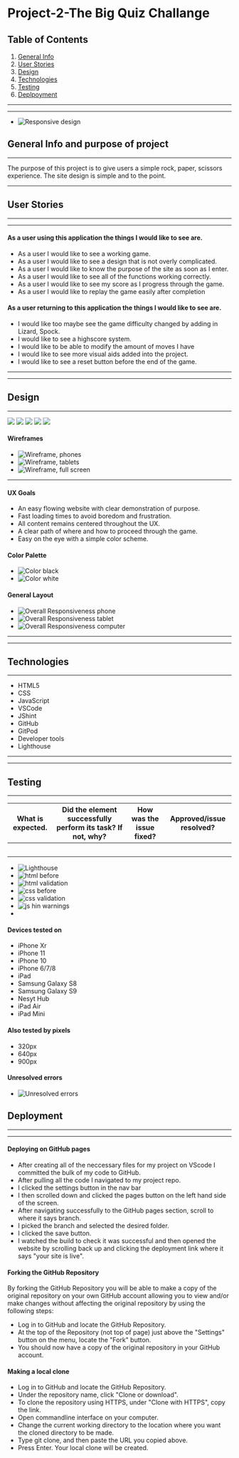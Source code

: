 # Project-2-The Big Quiz Challange
## Table of Contents

1. [General Info](#GeneralInfo)
2. [User Stories](#UserStories)
3. [Design](#Design)
4. [Technologies](#Technologies)
5. [Testing](#Testing)
6. [Deplpoyment](Deployment)
---
---
* ![Responsive design](https://github.com/SteCodez/R-P-S/blob/master/images/resp_design.png?raw=true)

## General Info and purpose of project
***
The purpose of this project is to give users a simple rock, paper, scissors experience. The site design is simple and to the point. 

---
## User Stories
---
---
#### **As a user using this application the things I would like to see are.**

* As a user I would like to see a working game.
* As a user I would like to see a design that is not overly complicated.
* As a user I would like to know the purpose of the site as soon as I enter.
* As a user I would like to see all of the functions working correctly.
* As a user I would like to see my score as I progress through the game.
* As a user I would like to replay the game easily after completion
 
#### **As a user returning to this application the things I would like to see are.**
* I would like too maybe see the game difficulty changed by adding in Lizard, Spock.
* I would like to see a highscore system.
* I would like to be able to modify the amount of moves I have
* I would like to see more visual aids added into the project.
* I would like to see a reset button before the end of the game.
---
---

## Design
***
![](https://github.com/SteCodez/R-P-S/blob/master/images/start_of_game.png?raw=true)
![](https://github.com/SteCodez/R-P-S/blob/master/images/Screenshot%202022-10-14%20014044.png?raw=true)
![](https://user-images.githubusercontent.com/107943478/195765764-a9423498-b6ac-464e-a499-165cc7670491.png)
![](https://raw.githubusercontent.com/SteCodez/R-P-S/7bc1f2c11a9e277ab4d89cf8f82b94532948bb14/images/picture_issue.png)
![](https://github.com/SteCodez/R-P-S/blob/master/images/full_player_area.png?raw=true)
#### Wireframes

* ![Wireframe, phones]()
* ![Wireframe, tablets]()
* ![Wireframe, full screen]()
---
#### UX Goals
* An easy flowing website with clear demonstration of purpose.
* Fast loading times to avoid boredom and frustration.
* All content remains centered throughout the UX.
* A clear path of where and how to proceed through the game.
* Easy on the eye with a simple color scheme.

#### Color Palette

* ![Color black](https://github.com/SteCodez/the-big-quiz-challenge/blob/master/quiz_challenge_images_/black_color_palette.png)
* ![Color white](https://github.com/SteCodez/R-P-S/blob/master/images/color_white.png?raw=true)

#### General Layout

* ![Overall Responsiveness phone]() 
* ![Overall Responsiveness tablet]()
* ![Overall Responsiveness computer]()

---
---
## Technologies
***

* HTML5 
* CSS
* JavaScript
* VSCode
* JShint
* GitHub
* GitPod
* Developer tools
* Lighthouse

---
---
## Testing
***

 | What is expected. | Did the element successfully perform its task? If not, why? | How was the issue fixed? | Approved/issue resolved? |
   |-------------| ------------ | ------------- |------------- |
|||||
|||||
|||||
|||||
|||||

* ![Lighthouse](https://github.com/SteCodez/R-P-S/blob/master/images/lighthouse_performance.png?raw=true)
* ![html before](https://github.com/SteCodez/R-P-S/blob/master/images/html_errors.png?raw=true)
* ![html validation](https://github.com/SteCodez/R-P-S/blob/master/images/html_no_error.png?raw=true)
* ![css before](https://github.com/SteCodez/R-P-S/blob/master/images/css_errors.png?raw=true)
* ![css validation](https://github.com/SteCodez/R-P-S/blob/master/images/css_no_errors.png?raw=true)
* ![js hin warnings](https://github.com/SteCodez/R-P-S/blob/master/images/linter_warnings.png?raw=true)
* ![]()

#### Devices tested on
* iPhone Xr
* iPhone 11
* iPhone 10
* iPhone 6/7/8
* iPad
* Samsung Galaxy S8
* Samsung Galaxy S9
* Nesyt Hub
* iPad Air
* iPad Mini

#### Also tested by pixels
* 320px
* 640px
* 900px

#### Unresolved errors


* ![Unresolved errors]()

## Deployment
***
---

#### Deploying on GitHub pages
* After creating all of the neccessary files for my project on VScode I committed the bulk of my code to GitHub.
* After pulling all the code I navigated to my project repo.
* I clicked the settings button in the nav bar
* I then scrolled down and clicked the pages button on the left hand side of the screen.
* After navigating successfully to the GitHub pages section, scroll to where it says branch. 
* I picked the branch and selected the desired folder.
* I clicked the save button.
* I watched the build to check it was successful and then opened the website by scrolling back up and clicking the deployment link where it says "your site is live".

#### Forking the GitHub Repository
By forking the GitHub Repository you will be able to make a copy of the original repository on your own GitHub account allowing you to view and/or make changes without affecting the original repository by using the following steps:

* Log in to GitHub and locate the GitHub Repository.
* At the top of the Repository (not top of page) just above the "Settings" button on the menu, locate the "Fork" button.
* You should now have a copy of the original repository in your GitHub account.

#### Making a local clone
* Log in to GitHub and locate the GitHub Repository.
* Under the repository name, click "Clone or download".
* To clone the repository using HTTPS, under "Clone with HTTPS", copy the link.
* Open commandline interface on your computer.
* Change the current working directory to the location where you want the cloned directory to be made.
* Type git clone, and then paste the URL you copied above.
* Press Enter. Your local clone will be created.
